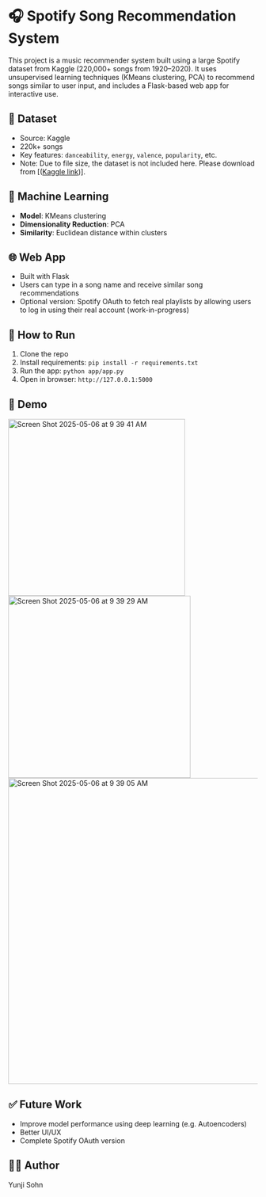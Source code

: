 # 🎧 Spotify Song Recommendation System

This project is a music recommender system built using a large Spotify dataset from Kaggle (220,000+ songs from 1920–2020). It uses unsupervised learning techniques (KMeans clustering, PCA) to recommend songs similar to user input, and includes a Flask-based web app for interactive use.

## 📁 Dataset

- Source: Kaggle
- 220k+ songs
- Key features: `danceability`, `energy`, `valence`, `popularity`, etc.
- Note: Due to file size, the dataset is not included here. Please download from [([Kaggle link](https://www.kaggle.com/datasets/vatsalmavani/spotify-dataset))]. 

## 🧠 Machine Learning

- **Model**: KMeans clustering
- **Dimensionality Reduction**: PCA
- **Similarity**: Euclidean distance within clusters

## 🌐 Web App

- Built with Flask
- Users can type in a song name and receive similar song recommendations
- Optional version: Spotify OAuth to fetch real playlists by allowing users to log in using their real account (work-in-progress)

## 🚀 How to Run

1. Clone the repo
2. Install requirements: `pip install -r requirements.txt`
3. Run the app: `python app/app.py`
4. Open in browser: `http://127.0.0.1:5000`

## 🧪 Demo

<img width="357" alt="Screen Shot 2025-05-06 at 9 39 41 AM" src="https://github.com/user-attachments/assets/602f2f72-9315-45c3-badc-18dc77878ed3" />

<img width="368" alt="Screen Shot 2025-05-06 at 9 39 29 AM" src="https://github.com/user-attachments/assets/8259f78a-db0f-4613-9b13-29070a54ec19" />

<img width="618" alt="Screen Shot 2025-05-06 at 9 39 05 AM" src="https://github.com/user-attachments/assets/687b8e04-9efd-474b-aa9e-c17c44ccc339" />


## ✅ Future Work

- Improve model performance using deep learning (e.g. Autoencoders)
- Better UI/UX
- Complete Spotify OAuth version

## 🧑‍💻 Author

Yunji Sohn

